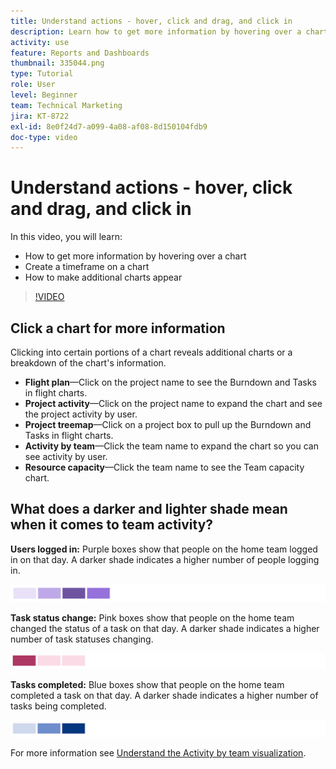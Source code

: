 ```yaml
---
title: Understand actions - hover, click and drag, and click in
description: Learn how to get more information by hovering over a chart, create a timeframe on a chart, and how to make additional charts appear, all in [!UICONTROL Enhanced Analytics].
activity: use
feature: Reports and Dashboards
thumbnail: 335044.png
type: Tutorial
role: User
level: Beginner
team: Technical Marketing
jira: KT-8722
exl-id: 8e0f24d7-a099-4a08-af08-8d150104fdb9
doc-type: video
---
```

# Understand actions - hover, click and drag, and click in

In this video, you will learn:

* How to get more information by hovering over a chart
* Create a timeframe on a chart
* How to make additional charts appear

>[!VIDEO](https://video.tv.adobe.com/v/335044/?quality=12&learn=on)

## Click a chart for more information

Clicking into certain portions of a chart reveals additional charts or a breakdown of the chart's information.

* **Flight plan**—Click on the project name to see the Burndown and Tasks in flight charts.
* **Project activity**—Click on the project name to expand the chart and see the project activity by user.
* **Project treemap**—Click on a project box to pull up the Burndown and Tasks in flight charts.
* **Activity by team**—Click the team name to expand the chart so you can see activity by user.
* **Resource capacity**—Click the team name to see the Team capacity chart.

## What does a darker and lighter shade mean when it comes to team activity?

**Users logged in:** Purple boxes show that people on the home team logged in on that day. A darker shade indicates a higher number of people logging in.

![An image of purple shaded boxes](assets/purple-shaded-boxes.png)

**Task status change:** Pink boxes show that people on the home team changed the status of a task on that day. A darker shade indicates a higher number of task statuses changing.

![An image of pink shaded boxes](assets/pink-shaded-boxes.png)

**Tasks completed:** Blue boxes show that people on the home team completed a task on that day. A darker shade indicates a higher number of tasks being completed.

![An image of blue shaded boxes](assets/blue-shaded-boxes.png)

For more information see [Understand the Activity by team visualization](https://experienceleague.adobe.com/docs/workfront/using/reporting/enhanced-analytics/activity-by-team-overview.html?lang=en).
